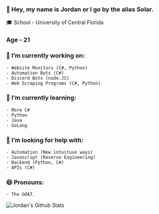 ### 👋 Hey, my name is Jordan or I go by the alias Solar.

🎓 School - University of Central Florida
### Age - 21

### 🔭 I’m currently working on:
    - Website Monitors (C#, Python)
    - Automation Bots (C#)
    - Discord Bots (node.JS)
    - Web Scraping Programs (C#, Python)

### 🌱 I’m currently learning:
    - More C#
    - Python
    - Java
    - GoLang
    
### 🤔 I’m looking for help with:
    - Automation (New intuituve ways)
    - Javascript (Reverse Engineering)
    - Backend (Python, C#)
    - APIs (C#)
    
### 😄 Pronouns:
    - The GOAT.

![Jordan's Github Stats](https://github-readme-stats.vercel.app/api?username=i7solar&count_private=true&theme=dracula)
